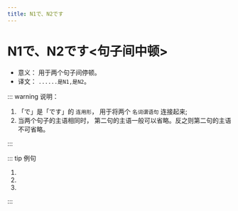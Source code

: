 ```yaml
---
title: N1で、N2です
---
```


# N1で、N2です<句子间中顿>

- 意义： 用于两个句子间停顿。
- 译文： `......是N1,是N2`。

::: warning 说明：

1. 「で」是「です」的 `连用形`， 用于将两个 `名词谓语句` 连接起来;
2. 当两个句子的主语相同时， 第二句的主语一般可以省略。反之则第二句的主语不可省略。

:::

::: tip 例句

1. <grammer-content sentence="[高橋/たかはし]さんは[高校/こうこう]の[後輩/こうはい]**で**、[今/いま]、[京華大学/きょうかだいがく]の[語学留学生/ごがくりゅうがくせい]**です**。" trans='高桥是高中的学妹， 现在是京华大学的语言留学生。' />
2. <grammer-content sentence="こちらは[日本語学科/にほんごがっか]の[方/かた]**で**、[王/おう]さん**です**。" trans='这位是日语系的小王。' />
3. <grammer-content sentence="[王/おう]さんは[日本語学科/にほんごがっか]の[学生/がくせい]**で**、[二/に][年生/ねんせい]**です**。" trans='小王是日语系二年级的学生。' />

:::
